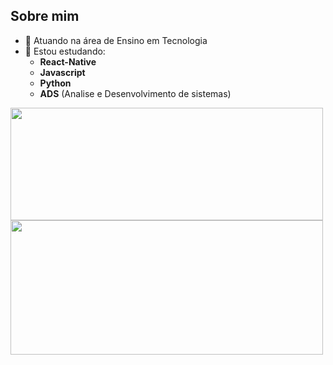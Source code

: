 ## Sobre mim

- 💼 Atuando na área de Ensino em Tecnologia
- 📖 Estou estudando:
  * __React-Native__
  * __Javascript__
  * __Python__
  * __ADS__ (Analise e Desenvolvimento de sistemas)
<div>
  <img height="180em" width="500cm"src="https://github-readme-stats.vercel.app/api?username=ARibeiroC&show_icons=true&theme=dark"></br>
  <img height="215em" width="500cm" src="https://github-readme-stats.vercel.app/api/top-langs/?username=ARibeiroC&layout=compact">
</div>
